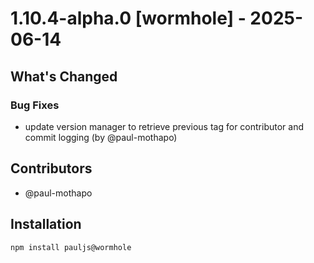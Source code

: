 # 1.10.4-alpha.0 [wormhole] - 2025-06-14

## What's Changed

### Bug Fixes
- update version manager to retrieve previous tag for contributor and commit logging (by @paul-mothapo)

## Contributors

- @paul-mothapo

## Installation

```bash
npm install pauljs@wormhole
```
